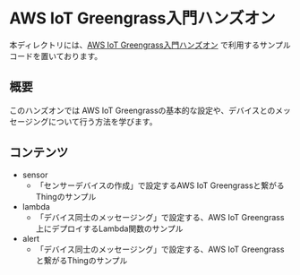 # AWS IoT Greengrass入門ハンズオン

本ディレクトリには、[AWS IoT Greengrass入門ハンズオン](https://aws-iot-greengrass-for-beginners.workshop.aws/) で利用するサンプルコードを置いております。

## 概要

このハンズオンでは AWS IoT Greengrassの基本的な設定や、デバイスとのメッセージングについて行う方法を学びます。

## コンテンツ

- sensor
  - 「センサーデバイスの作成」で設定するAWS IoT Greengrassと繋がるThingのサンプル
- lambda
  - 「デバイス同士のメッセージング」で設定する、AWS IoT Greengrass上にデプロイするLambda関数のサンプル
- alert
  - 「デバイス同士のメッセージング」で設定する、AWS IoT Greengrassと繋がるThingのサンプル